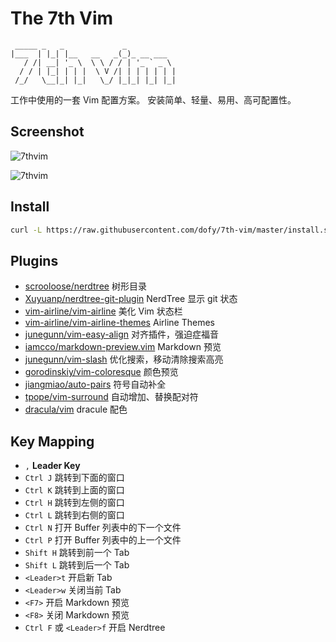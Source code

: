 # The 7th Vim

```
 _____ _   _             _           
|___  | |_| |__   __   _(_)_ __ ___  
   / /| __| '_ \  \ \ / / | '_ ` _ \ 
  / / | |_| | | |  \ V /| | | | | | |
 /_/   \__|_| |_|   \_/ |_|_| |_| |_|
```

工作中使用的一套 Vim 配置方案。 安装简单、轻量、易用、高可配置性。

## Screenshot

![7thvim][screen-shot-1]

![7thvim][screen-shot-2]

## Install

```bash
curl -L https://raw.githubusercontent.com/dofy/7th-vim/master/install.sh | sh
```

## Plugins

  - [scrooloose/nerdtree][plug01] 树形目录
  - [Xuyuanp/nerdtree-git-plugin][plug02] NerdTree 显示 git 状态
  - [vim-airline/vim-airline][plug03] 美化 Vim 状态栏
  - [vim-airline/vim-airline-themes][plug04] Airline Themes
  - [junegunn/vim-easy-align][plug05] 对齐插件，强迫症福音
  - [iamcco/markdown-preview.vim][plug06] Markdown 预览
  - [junegunn/vim-slash][plug07] 优化搜索，移动清除搜索高亮
  - [gorodinskiy/vim-coloresque][plug08] 颜色预览
  - [jiangmiao/auto-pairs][plug09] 符号自动补全
  - [tpope/vim-surround][plug10] 自动增加、替换配对符
  - [dracula/vim][plug11] dracule 配色

## Key Mapping

  - `,` **Leader Key**
  - `Ctrl J` 跳转到下面的窗口
  - `Ctrl K` 跳转到上面的窗口
  - `Ctrl H` 跳转到左侧的窗口
  - `Ctrl L` 跳转到右侧的窗口
  - `Ctrl N` 打开 Buffer 列表中的下一个文件
  - `Ctrl P` 打开 Buffer 列表中的上一个文件
  - `Shift H` 跳转到前一个 Tab
  - `Shift L` 跳转到后一个 Tab
  - `<Leader>t` 开启新 Tab
  - `<Leader>w` 关闭当前 Tab
  - `<F7>` 开启 Markdown 预览
  - `<F8>` 关闭 Markdown 预览
  - `Ctrl F` 或 `<Leader>f` 开启 Nerdtree

[screen-shot-1]: https://user-images.githubusercontent.com/344197/34243545-3b92507e-e65c-11e7-8a26-2b763f4b291a.png
[screen-shot-2]: https://user-images.githubusercontent.com/344197/34251542-72916ee2-e67b-11e7-8932-f377b121b60b.png
[plug01]: https://github.com/scrooloose/nerdtree
[plug02]: https://github.com/Xuyuanp/nerdtree-git-plugin
[plug03]: https://github.com/vim-airline/vim-airline
[plug04]: https://github.com/vim-airline/vim-airline-themes
[plug05]: https://github.com/junegunn/vim-easy-align
[plug06]: https://github.com/iamcco/markdown-preview.vim
[plug07]: https://github.com/junegunn/vim-slash
[plug08]: https://github.com/gorodinskiy/vim-coloresque
[plug09]: https://github.com/jiangmiao/auto-pairs
[plug10]: https://github.com/tpope/vim-surround
[plug11]: https://github.com/dracula/vim
